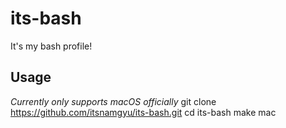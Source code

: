 # its-bash
It's my bash profile!

## Usage
_Currently only supports macOS officially_
git clone https://github.com/itsnamgyu/its-bash.git
cd its-bash
make mac
